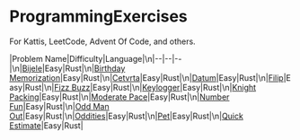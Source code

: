 # ProgrammingExercises
For Kattis, LeetCode, Advent Of Code, and others. 


|Problem Name|Difficulty|Language|\n|--|--|--|\n|[Bijele](https://open.kattis.com/problems/bijele)|Easy|Rust|\n|[Birthday Memorization](https://open.kattis.com/problems/fodelsedagsmemorisering)|Easy|Rust|\n|[Cetvrta](https://open.kattis.com/problems/cetvrta)|Easy|Rust|\n|[Datum](https://open.kattis.com/problems/datum)|Easy|Rust|\n|[Filip](https://open.kattis.com/problems/filip)|Easy|Rust|\n|[Fizz Buzz](https://open.kattis.com/problems/fizzbuzz)|Easy|Rust|\n|[Keylogger](https://open.kattis.com/problems/keylogger)|Easy|Rust|\n|[Knight Packing](https://open.kattis.com/problems/knightpacking)|Easy|Rust|\n|[Moderate Pace](https://open.kattis.com/problems/moderatepace)|Easy|Rust|\n|[Number Fun](https://open.kattis.com/problems/numberfun)|Easy|Rust|\n|[Odd Man Out](https://open.kattis.com/problems/oddmanout)|Easy|Rust|\n|[Oddities](https://open.kattis.com/problems/oddities)|Easy|Rust|\n|[Pet](https://open.kattis.com/problems/pet)|Easy|Rust|\n|[Quick Estimate](https://open.kattis.com/problems/quickestimate)|Easy|Rust|
